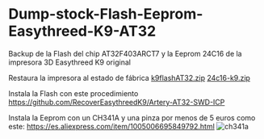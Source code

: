 # Dump-stock-Flash-Eeprom-Easythreed-K9-AT32
Backup de la Flash del chip AT32F403ARCT7 y la Eeprom 24C16 de la impresora 3D Easythreed K9 original

Restaura la impresora al estado de fábrica
[k9flashAT32.zip](https://github.com/user-attachments/files/18081042/k9flashAT32.zip)
[24c16-k9.zip](https://github.com/user-attachments/files/18081005/24c16-k9.zip)


Instala la Flash con este procedimiento
https://github.com/RecoverEasythreedK9/Artery-AT32-SWD-ICP

Instala la Eeprom con un CH341A y una pinza por menos de 5 euros como este:
https://es.aliexpress.com/item/1005006695849792.html
![ch341a](https://github.com/user-attachments/assets/63a1376c-6104-4d64-87cf-9ff857b7352e)

